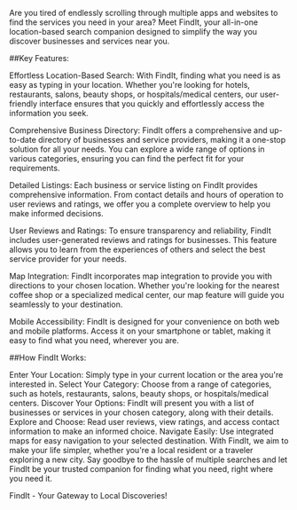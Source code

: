 Are you tired of endlessly scrolling through multiple apps and websites to find the services you need in your area? Meet FindIt, your all-in-one location-based search companion designed to simplify the way you discover businesses and services near you.

##Key Features:

Effortless Location-Based Search: With FindIt, finding what you need is as easy as typing in your location. Whether you're looking for hotels, restaurants, salons, beauty shops, or hospitals/medical centers, our user-friendly interface ensures that you quickly and effortlessly access the information you seek.

Comprehensive Business Directory: FindIt offers a comprehensive and up-to-date directory of businesses and service providers, making it a one-stop solution for all your needs. You can explore a wide range of options in various categories, ensuring you can find the perfect fit for your requirements.

Detailed Listings: Each business or service listing on FindIt provides comprehensive information. From contact details and hours of operation to user reviews and ratings, we offer you a complete overview to help you make informed decisions.

User Reviews and Ratings: To ensure transparency and reliability, FindIt includes user-generated reviews and ratings for businesses. This feature allows you to learn from the experiences of others and select the best service provider for your needs.

Map Integration: FindIt incorporates map integration to provide you with directions to your chosen location. Whether you're looking for the nearest coffee shop or a specialized medical center, our map feature will guide you seamlessly to your destination.

Mobile Accessibility: FindIt is designed for your convenience on both web and mobile platforms. Access it on your smartphone or tablet, making it easy to find what you need, wherever you are.

##How FindIt Works:

Enter Your Location: Simply type in your current location or the area you're interested in.
Select Your Category: Choose from a range of categories, such as hotels, restaurants, salons, beauty shops, or hospitals/medical centers.
Discover Your Options: FindIt will present you with a list of businesses or services in your chosen category, along with their details.
Explore and Choose: Read user reviews, view ratings, and access contact information to make an informed choice.
Navigate Easily: Use integrated maps for easy navigation to your selected destination.
With FindIt, we aim to make your life simpler, whether you're a local resident or a traveler exploring a new city. Say goodbye to the hassle of multiple searches and let FindIt be your trusted companion for finding what you need, right where you need it.

FindIt - Your Gateway to Local Discoveries!

